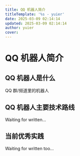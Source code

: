 ```yaml
---
title: QQ 机器人简介
titleTemplate: '%s - yuier'
date: 2025-03-09 02:14:14
updated: 2025-03-09 02:14:14
author: yuier
cover: 
---
```


# QQ 机器人简介

## QQ 机器人是什么

QQ 群/频道里的机器人

## QQ 机器人主要技术路线

Waiting for written...

## 当前优秀实践

Waiting for written too...